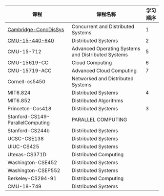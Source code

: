 | 课程                             | 课程名称                                           | 学习顺序 |
| -------------------------------- | -------------------------------------------------- | -------- |
| [Cambridge-ConcDisSys](./Cambridge-ConcDisSys/dist-sys-slides.pdf)             | Concurrent and Distributed Systems                 | 1        |
| [CMU-15-440-640](./CMU-15-440-640)                   | Distributed Systems                                | 2        |
| CMU-15-712                       | Advanced Operating Systems and Distributed Systems | 5        |
| CMU-15619-CC                     | Cloud Computing                                    | 6        |
| CMU-15719-ACC                    | Advanced Cloud Computing                           | 7        |
| Cornell-cs5450                   | Networked and Distributed Systems                  |          |
| MIT6.824                         | Distributed Systems                                | 4        |
| MIT6.852                         | Distributed Algorithms                             |          |
| Princeton-Cos418                 | Distributed Systems                                | 3        |
| Stanford-CS149-ParallelComputing | PARALLEL COMPUTING                                 |          |
| Stanford-CS244b                  | Distributed Systems                                |          |
| UCSC-CSE138                      | Distributed Systems                                |          |
| UIUC-CS425                       | Distributed Systems                                |          |
| Utexas-CS371D                    | Distributed Computing                              |          |
| Washington-CSE452                | Distributed Systems                                |          |
| Washington-CSEP552               | Distributed Systems                                |          |
| Berkeley-CS294-91                | Distributed Computing                              |          |
| CMU-18-749                       | Distributed Systems                                |          |

